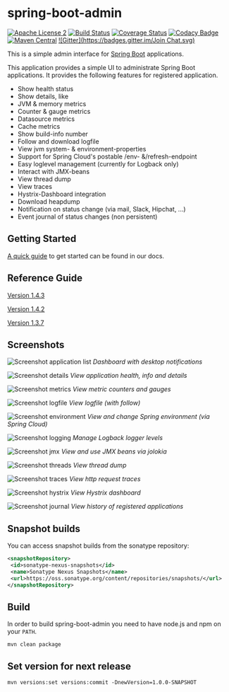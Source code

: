 spring-boot-admin
=================
[![Apache License 2](https://img.shields.io/badge/license-ASF2-blue.svg)](https://www.apache.org/licenses/LICENSE-2.0.txt)
[![Build Status](https://travis-ci.org/codecentric/spring-boot-admin.svg?branch=master)](https://travis-ci.org/codecentric/spring-boot-admin)
[![Coverage Status](https://coveralls.io/repos/codecentric/spring-boot-admin/badge.svg)](https://coveralls.io/r/codecentric/spring-boot-admin)
[![Codacy Badge](https://api.codacy.com/project/badge/grade/8fd7bac6edac417a8451387286fe6917)](https://www.codacy.com/app/joshiste/spring-boot-admin)
[![Maven Central](https://maven-badges.herokuapp.com/maven-central/de.codecentric/spring-boot-admin/badge.svg)](https://maven-badges.herokuapp.com/maven-central/de.codecentric/spring-boot-admin/)
[![Gitter](https://badges.gitter.im/Join Chat.svg)](https://gitter.im/codecentric/spring-boot-admin?utm_source=badge&utm_medium=badge&utm_campaign=pr-badge&utm_content=badge)

This is a simple admin interface for [Spring Boot](http://projects.spring.io/spring-boot/ "Official Spring-Boot website") applications.

This application provides a simple UI to administrate Spring Boot applications. It provides the following features for registered application.

* Show health status
* Show details, like
 * JVM & memory metrics
 * Counter & gauge metrics
 * Datasource metrics
 * Cache metrics
* Show build-info number
* Follow and download logfile
* View jvm system- & environment-properties
* Support for Spring Cloud's postable /env- &/refresh-endpoint
* Easy loglevel management (currently for Logback only)
* Interact with JMX-beans
* View thread dump
* View traces
* Hystrix-Dashboard integration
* Download heapdump
* Notification on status change (via mail, Slack, Hipchat, ...)
* Event journal of status changes (non persistent)

## Getting Started

[A quick guide](http://codecentric.github.io/spring-boot-admin/1.4.3/#getting-started) to get started can be found in our docs.

## Reference Guide
[Version 1.4.3](http://codecentric.github.io/spring-boot-admin/1.4.3/)

[Version 1.4.2](http://codecentric.github.io/spring-boot-admin/1.4.2/)

[Version 1.3.7](http://codecentric.github.io/spring-boot-admin/1.3.7/)

## Screenshots

![Screenshot application list](/images/screenshot.png?raw=true)
*Dashboard with desktop notifications*

![Screenshot details](/images/screenshot-details.png?raw=true)
*View application health, info and details*

![Screenshot metrics](/images/screenshot-metrics.png?raw=true)
*View metric counters and gauges*

![Screenshot logfile](/images/screenshot-logfile.png?raw=true)
*View logfile (with follow)*

![Screenshot environment](/images/screenshot-environment.png?raw=true)
*View and change Spring environment (via Spring Cloud)*

![Screenshot logging](/images/screenshot-logging.png?raw=true)
*Manage Logback logger levels*

![Screenshot jmx](/images/screenshot-jmx.png?raw=true)
*View and use JMX beans via jolokia*

![Screenshot threads](/images/screenshot-threads.png?raw=true)
*View thread dump*

![Screenshot traces](/images/screenshot-trace.png?raw=true)
*View http request traces*

![Screenshot hystrix](/images/screenshot-hystrix.png?raw=true)
*View Hystrix dashboard*

![Screenshot journal](/images/screenshot-journal.png?raw=true)
*View history of registered applications*

## Snapshot builds
You can access snapshot builds from the sonatype repository:
```xml
<snapshotRepository>
 <id>sonatype-nexus-snapshots</id>
 <name>Sonatype Nexus Snapshots</name>
 <url>https://oss.sonatype.org/content/repositories/snapshots/</url>
</snapshotRepository>
```

## Build
In order to build spring-boot-admin you need to have node.js and npm on your `PATH`.

```shell
mvn clean package
```

## Set version for next release
```shell
mvn versions:set versions:commit -DnewVersion=1.0.0-SNAPSHOT
```
